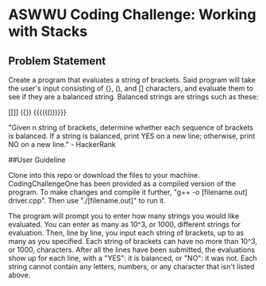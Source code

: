 # ASWWU Coding Challenge: Working with Stacks

## Problem Statement

Create a program that evaluates a string of brackets. Said program will take the user's input consisting of {}, (), and [] characters, and evaluate them to see if they are a balanced string. Balanced strings are strings such as these:

[[]]
({})
{{{((()))}}}

"Given n string of brackets, determine whether each sequence of brackets is balanced. If a string is balanced, print YES on a new line; otherwise, print NO on a new line." - HackerRank

##User Guideline

Clone into this repo or download the files to your machine. CodingChallengeOne has been provided as a compiled version of the program. To make changes and compile it further, 
"g++ -o [filename.out] driver.cpp". Then use "./[filename.out]" to run it. 

The program will prompt you to enter how many strings you would like evaluated. You can enter as many as 10^3, or 1000, different strings for evaluation. Then, line by line, you input each string of brackets, up to as many as you specified. Each string of brackets can have no more than 10^3, or 1000, characters. After all the lines have been submitted, the 
evaluations show up for each line, with a "YES": it is balanced, or "NO": it was not. Each string cannot contain any letters, numbers, or any character that isn't listed above.

